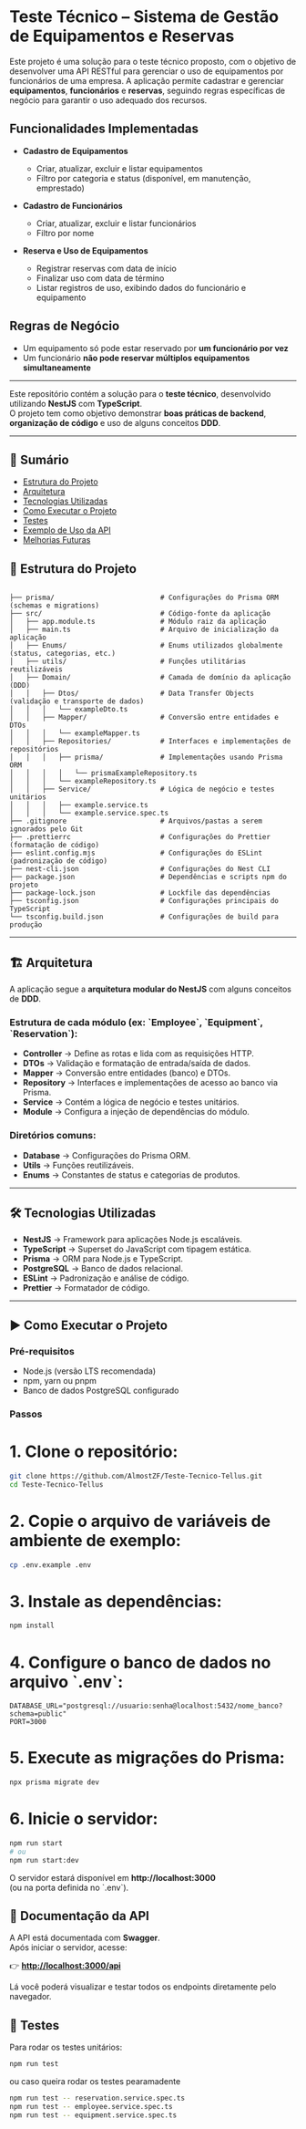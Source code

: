 # Teste Técnico – Sistema de Gestão de Equipamentos e Reservas

Este projeto é uma solução para o teste técnico proposto, com o objetivo de desenvolver uma API RESTful para gerenciar o uso de equipamentos por funcionários de uma empresa. A aplicação permite cadastrar e gerenciar **equipamentos**, **funcionários** e **reservas**, seguindo regras específicas de negócio para garantir o uso adequado dos recursos.

## Funcionalidades Implementadas

- **Cadastro de Equipamentos**  
  - Criar, atualizar, excluir e listar equipamentos  
  - Filtro por categoria e status (disponível, em manutenção, emprestado)

- **Cadastro de Funcionários**  
  - Criar, atualizar, excluir e listar funcionários  
  - Filtro por nome

- **Reserva e Uso de Equipamentos**  
  - Registrar reservas com data de início  
  - Finalizar uso com data de término  
  - Listar registros de uso, exibindo dados do funcionário e equipamento

## Regras de Negócio

- Um equipamento só pode estar reservado por **um funcionário por vez**
- Um funcionário **não pode reservar múltiplos equipamentos simultaneamente**

---
Este repositório contém a solução para o **teste técnico**, desenvolvido utilizando **NestJS** com **TypeScript**.  
O projeto tem como objetivo demonstrar **boas práticas de backend**, **organização de código** e uso de alguns conceitos **DDD**.

---

## 📑 Sumário

- [Estrutura do Projeto](#-estrutura-do-projeto)
- [Arquitetura](#-arquitetura)
- [Tecnologias Utilizadas](#-tecnologias-utilizadas)
- [Como Executar o Projeto](#-como-executar-o-projeto)
- [Testes](#-testes)
- [Exemplo de Uso da API](#-exemplo-de-uso-da-api)
- [Melhorias Futuras](#-melhorias-futuras)



## 📂 Estrutura do Projeto

```plaintext

├── prisma/                          # Configurações do Prisma ORM (schemas e migrations)
├── src/                             # Código-fonte da aplicação
│   ├── app.module.ts                # Módulo raiz da aplicação
│   ├── main.ts                      # Arquivo de inicialização da aplicação
│   ├── Enums/                       # Enums utilizados globalmente (status, categorias, etc.)
│   ├── utils/                       # Funções utilitárias reutilizáveis
│   ├── Domain/                      # Camada de domínio da aplicação (DDD)
│   │   ├── Dtos/                    # Data Transfer Objects (validação e transporte de dados)
│   │   │   └── exampleDto.ts
│   │   ├── Mapper/                  # Conversão entre entidades e DTOs
│   │   │   └── exampleMapper.ts
│   │   ├── Repositories/            # Interfaces e implementações de repositórios
│   │   │   ├── prisma/              # Implementações usando Prisma ORM
│   │   │   │   └── prismaExampleRepository.ts
│   │   │   └── exampleRepository.ts
│   │   ├── Service/                 # Lógica de negócio e testes unitários
│   │   │   ├── example.service.ts
│   │   │   └── example.service.spec.ts
├── .gitignore                       # Arquivos/pastas a serem ignorados pelo Git
├── .prettierrc                      # Configurações do Prettier (formatação de código)
├── eslint.config.mjs                # Configurações do ESLint (padronização de código)
├── nest-cli.json                    # Configurações do Nest CLI
├── package.json                     # Dependências e scripts npm do projeto
├── package-lock.json                # Lockfile das dependências
├── tsconfig.json                    # Configurações principais do TypeScript
└── tsconfig.build.json              # Configurações de build para produção
```

---

## 🏗 Arquitetura

A aplicação segue a **arquitetura modular do NestJS** com alguns conceitos de **DDD**.

### Estrutura de cada módulo (ex: \`Employee\`, \`Equipment\`, \`Reservation\`):

- **Controller** → Define as rotas e lida com as requisições HTTP.
- **DTOs** → Validação e formatação de entrada/saída de dados.
- **Mapper** → Conversão entre entidades (banco) e DTOs.
- **Repository** → Interfaces e implementações de acesso ao banco via Prisma.
- **Service** → Contém a lógica de negócio e testes unitários.
- **Module** → Configura a injeção de dependências do módulo.

### Diretórios comuns:

- **Database** → Configurações do Prisma ORM.
- **Utils** → Funções reutilizáveis.
- **Enums** → Constantes de status e categorias de produtos.

---

## 🛠 Tecnologias Utilizadas

- **NestJS** → Framework para aplicações Node.js escaláveis.
- **TypeScript** → Superset do JavaScript com tipagem estática.
- **Prisma** → ORM para Node.js e TypeScript.
- **PostgreSQL** → Banco de dados relacional.
- **ESLint** → Padronização e análise de código.
- **Prettier** → Formatador de código.

---

## ▶️ Como Executar o Projeto

### Pré-requisitos

- Node.js (versão LTS recomendada)
- npm, yarn ou pnpm
- Banco de dados PostgreSQL configurado

### Passos

# 1. Clone o repositório:
```bash
git clone https://github.com/AlmostZF/Teste-Tecnico-Tellus.git
cd Teste-Tecnico-Tellus
```

# 2. Copie o arquivo de variáveis de ambiente de exemplo:
```bash
cp .env.example .env
```
# 3. Instale as dependências:
```bash
npm install
```

# 4. Configure o banco de dados no arquivo \`.env\`:
```env
DATABASE_URL="postgresql://usuario:senha@localhost:5432/nome_banco?schema=public"
PORT=3000
```

# 5. Execute as migrações do Prisma:
```bash
npx prisma migrate dev
```

# 6. Inicie o servidor:
```bash
npm run start
# ou
npm run start:dev
```

O servidor estará disponível em **http://localhost:3000**  
(ou na porta definida no \`.env\`).

## 📖 Documentação da API

A API está documentada com **Swagger**.  
Após iniciar o servidor, acesse:

👉 **[http://localhost:3000/api](http://localhost:3000/api)**

Lá você poderá visualizar e testar todos os endpoints diretamente pelo navegador.


## 🧪 Testes

Para rodar os testes unitários:

```bash
npm run test
```

ou caso queira rodar os testes pearamadente 
```bash
npm run test -- reservation.service.spec.ts
npm run test -- employee.service.spec.ts
npm run test -- equipment.service.spec.ts
```